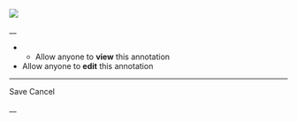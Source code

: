 ![](https://bat.bing.com/action/0?ti=56018282&Ver=2&mid=c19b1ca1-725a-4aa7-b05a-59a5bec35965&sid=201ffde0635411ee902411d77b750559&vid=20202bf0635411ee9ac03f2e618b0b9f&vids=0&msclkid=N&pi=0&lg=en-US&sw=800&sh=600&sc=24&nwd=1&tl=Shortform%20%7C%20Book&p=https%3A%2F%2Fwww.shortform.com%2Fapp%2Fbook%2Fall-marketers-are-liars%2Fprinciple-1&r=&lt=399&evt=pageLoad&sv=1&rn=73586)

__

  *   * Allow anyone to **view** this annotation
  * Allow anyone to **edit** this annotation



* * *

Save Cancel

__



